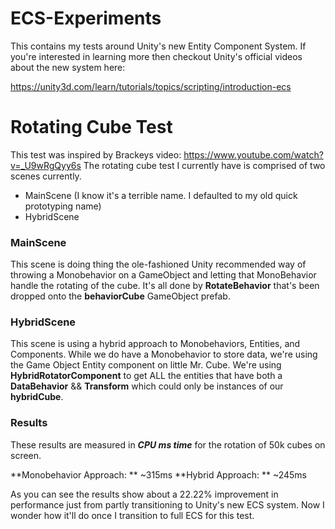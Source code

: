 # ECS-Experiments

This contains my tests around Unity's new Entity Component System. If you're interested in learning more then checkout Unity's official videos about the new system here: 

https://unity3d.com/learn/tutorials/topics/scripting/introduction-ecs

# Rotating Cube Test
This test was inspired by Brackeys video: https://www.youtube.com/watch?v=_U9wRgQyy6s
The rotating cube test I currently have is comprised of two scenes currently.
- MainScene (I know it's a terrible name. I defaulted to my old quick prototyping name)
- HybridScene

### MainScene 
This scene is doing thing the ole-fashioned Unity recommended way of throwing a Monobehavior on a GameObject and letting that MonoBehavior handle the rotating of the cube. It's all done by **RotateBehavior** that's been dropped onto the **behaviorCube** GameObject prefab. 

### HybridScene
This scene is using a hybrid approach to Monobehaviors, Entities, and Components. While we do have a Monobehavior to store data, we're using the Game Object Entity component on little Mr. Cube. We're using **HybridRotatorComponent** to get ALL the entities that have both a **DataBehavior** && **Transform** which could only be instances of our **hybridCube**.

### Results
These results are measured in ***CPU ms time*** for the rotation of 50k cubes on screen. 

**Monobehavior Approach: ** ~315ms
**Hybrid Approach: ** ~245ms

As you can see the results show about a 22.22% improvement in performance just from partly transitioning to Unity's new ECS system. Now I wonder how it'll do once I transition to full ECS for this test.
